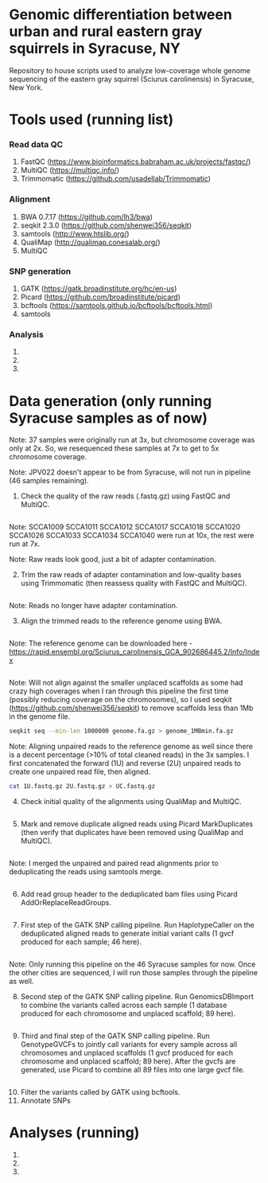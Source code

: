 # Genomic differentiation between urban and rural eastern gray squirrels in Syracuse, NY #
Repository to house scripts used to analyze low-coverage whole genome sequencing of the eastern gray squirrel (Sciurus carolinensis) in Syracuse, New York.

# Tools used (running list) #
### Read data QC ###
1) FastQC (https://www.bioinformatics.babraham.ac.uk/projects/fastqc/)
2) MultiQC (https://multiqc.info/)
3) Trimmomatic (https://github.com/usadellab/Trimmomatic)
### Alignment ###
1) BWA 0.7.17 (https://github.com/lh3/bwa)
2) seqkit 2.3.0 (https://github.com/shenwei356/seqkit)
3) samtools (http://www.htslib.org/)
4) QualiMap (http://qualimap.conesalab.org/)
5) MultiQC
### SNP generation ###
1) GATK (https://gatk.broadinstitute.org/hc/en-us)
2) Picard (https://github.com/broadinstitute/picard)
3) bcftools (https://samtools.github.io/bcftools/bcftools.html)
4) samtools
### Analysis ###
1)
2)
3)

# Data generation (only running Syracuse samples as of now) #

Note: 37 samples were originally run at 3x, but chromosome coverage was only at 2x. So, we resequenced these samples at 7x to get to 5x chromosome coverage.

Note: JPV022 doesn't appear to be from Syracuse, will not run in pipeline (46 samples remaining).

1) Check the quality of the raw reads (.fastq.gz) using FastQC and MultiQC.
```bash

```
Note: SCCA1009 SCCA1011 SCCA1012 SCCA1017 SCCA1018 SCCA1020 SCCA1026 SCCA1033 SCCA1034 SCCA1040 were run at 10x, the rest were run at 7x.

Note: Raw reads look good, just a bit of adapter contamination.

2) Trim the raw reads of adapter contamination and low-quality bases using Trimmomatic (then reassess quality with FastQC and MultiQC).
```bash

```
Note: Reads no longer have adapter contamination.

3) Align the trimmed reads to the reference genome using BWA.
```bash

```
Note: The reference genome can be downloaded here - https://rapid.ensembl.org/Sciurus_carolinensis_GCA_902686445.2/Info/Index
```bash

```
Note: Will not align against the smaller unplaced scaffolds as some had crazy high coverages when I ran through this pipeline the first time (possibly reducing coverage on the chromosomes), so I used seqkit (https://github.com/shenwei356/seqkit) to remove scaffolds less than 1Mb in the genome file.
```bash
seqkit seq --min-len 1000000 genome.fa.gz > genome_1MBmin.fa.gz
```
Note: Aligning unpaired reads to the reference genome as well since there is a decent percentage (>10% of total cleaned reads) in the 3x samples. I first concatenated the forward (1U) and reverse (2U) unpaired reads to create one unpaired read file, then aligned.
```bash
cat 1U.fastq.gz 2U.fastq.gz > UC.fastq.gz
```

4) Check initial quality of the alignments using QualiMap and MultiQC.
```bash

```
5) Mark and remove duplicate aligned reads using Picard MarkDuplicates (then verify that duplicates have been removed using QualiMap and MultiQC).
```bash

```
Note: I merged the unpaired and paired read alignments prior to deduplicating the reads using samtools merge.
```bash

```
6) Add read group header to the deduplicated bam files using Picard AddOrReplaceReadGroups.
```bash

```
7) First step of the GATK SNP calling pipeline. Run HaplotypeCaller on the deduplicated aligned reads to generate initial variant calls (1 gvcf produced for each sample; 46 here).
```bash

```
Note: Only running this pipeline on the 46 Syracuse samples for now. Once the other cities are sequenced, I will run those samples through the pipeline as well.

8) Second step of the GATK SNP calling pipeline. Run GenomicsDBImport to combine the variants called across each sample (1 database produced for each chromosome and unplaced scaffold; 89 here).
```bash

```
9) Third and final step of the GATK SNP calling pipeline. Run GenotypeGVCFs to jointly call variants for every sample across all chromosomes and unplaced scaffolds (1 gvcf produced for each chromosome and unplaced scaffold; 89 here). After the gvcfs are generated, use Picard to combine all 89 files into one large gvcf file.
```bash

```
10) Filter the variants called by GATK using bcftools.
11) Annotate SNPs

# Analyses (running) #
1)
2)
3)

